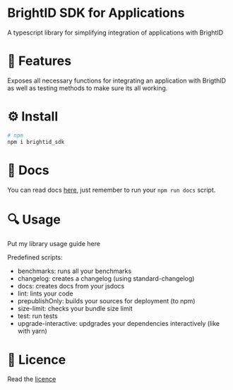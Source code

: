 BrightID SDK for Applications
===========================

A typescript library for simplifying integration of applications with BrightID

# 🎉 Features

Exposes all necessary functions for integrating an application with BrigthID as well as testing methods to make sure its all working.


# ⚙ Install

```bash
# npm
npm i brightid_sdk
```

# 📖 Docs

You can read docs [here](./docs/README.md), just remember to run your `npm run docs` script.

# 🔍 Usage

Put my library usage guide here

Predefined scripts:

- benchmarks: runs all your benchmarks
- changelog: creates a changelog (using standard-changelog)
- docs: creates docs from your jsdocs
- lint: lints your code
- prepublishOnly: builds your sources for deployment (to npm)
- size-limit: checks your bundle size limit
- test: run tests 
- upgrade-interactive: updgrades your dependencies interactively (like with yarn)
# 📃 Licence

Read the [licence](./LICENCE)
